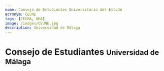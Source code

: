 ```yaml
---
name: Consejo de Estudiantes Universitario del Estado
acronym: CEUNE
tags: [CEUMA, UMA]
image: /images/CEUNE.jpg
description: Universidad de Málaga
---
```


# Consejo de Estudiantes <small class="text-muted">Universidad de Málaga</small>
